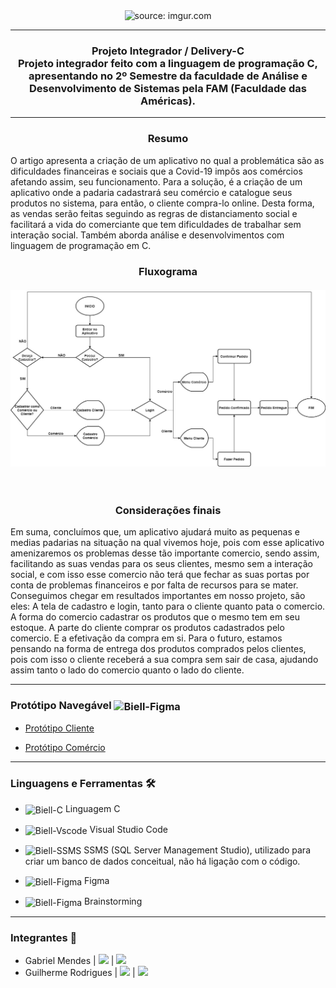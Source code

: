 <div align = "center">
  <img width="750px" src="https://i.imgur.com/n4wIC4d.jpg" title="source: imgur.com"/>
  <hr>
  <h3>
  <p><b>Projeto Integrador / Delivery-C</b></br>
  Projeto integrador feito com a linguagem de programação C, apresentando no 2º Semestre da faculdade de Análise e Desenvolvimento de Sistemas pela FAM (Faculdade das Américas).
  </p>
  </div>
<hr>
<div>
  <h3><b><center>Resumo</b></h3>
  <p>O artigo apresenta a criação de um aplicativo no qual a problemática são as dificuldades financeiras e sociais que a Covid-19 impôs aos comércios afetando assim, seu funcionamento. Para a solução, é a criação de um aplicativo onde a padaria cadastrará seu comércio e catalogue seus produtos no sistema, para então, o cliente compra-lo online. Desta forma, as vendas serão feitas seguindo as regras de distanciamento social e facilitará a vida do comerciante que tem dificuldades de trabalhar sem interação social. Também aborda análise e desenvolvimentos com linguagem de programação em C.</p>
  </div>
<div align = "center">
  <p><b><h3>Fluxograma</b>
  <br><br>
  <img width="750px" src="https://github.com/Biellms/ProjetoIntegrador-DeliveryC/blob/main/Documentação/Fluxograma%20P.I.jpg"/>
  </div>
<div>
  </div>
</br>
<div>
  <h3><b><center>Considerações finais</b></h3>
  <p>Em suma, concluímos que, um aplicativo ajudará muito as pequenas e medias padarias na situação na qual vivemos hoje, pois com esse aplicativo amenizaremos os problemas desse tão importante comercio, sendo assim, facilitando as suas vendas para os seus clientes, mesmo sem a interação social, e com isso esse comercio não terá que fechar as suas portas por conta de problemas financeiros e por falta de recursos para se mater. Conseguimos chegar em resultados importantes em nosso projeto, são eles: A tela de cadastro e login, tanto para o cliente quanto pata o comercio. A forma do comercio cadastrar os produtos que o mesmo tem em seu estoque. A parte do cliente comprar os produtos cadastrados pelo comercio. E a efetivação da compra em si. Para o futuro, estamos pensando na forma de entrega dos produtos comprados pelos clientes, pois com isso o cliente receberá a sua compra sem sair de casa, ajudando assim tanto o lado do comercio quanto o lado do cliente.
</p>
  </div>
<hr>

### **Protótipo Navegável** <img align="center" alt="Biell-Figma" height="25" width="35" src="https://cdn.jsdelivr.net/gh/devicons/devicon/icons/figma/figma-original.svg"/>

- <a href="https://www.figma.com/proto/mWN4i7eqHWmI02T7pFGEC4/PADOC%40-TOP-cliente?node-id=422%3A835&scaling=scale-down&page-id=0%3A1" target="_blank"><p target="_blank">Protótipo Cliente</a>
- <a href="https://www.figma.com/proto/joR9dtuyvvFFLP75K7UfW7/PADOC%40-TOP-funcionario?scaling=scale-down&page-id=0%3A1&node-id=1426%3A0" target="_blank"><p target="_blank">Protótipo Comércio</a>
<hr>

### **Linguagens e Ferramentas** 🛠
- <img align="center" alt="Biell-C" height="25" width="35" src="https://cdn.jsdelivr.net/gh/devicons/devicon/icons/c/c-original.svg"/> Linguagem C 
- <img align="center" alt="Biell-Vscode" height="25" width="35" src="https://cdn.jsdelivr.net/gh/devicons/devicon/icons/vscode/vscode-original.svg"/> Visual Studio Code
- <img align="center" alt="Biell-SSMS" height="25" width="35" src="https://cdn.jsdelivr.net/gh/devicons/devicon/icons/microsoftsqlserver/microsoftsqlserver-plain.svg"/> SSMS (SQL Server Management Studio), utilizado para criar um banco de dados conceitual, não há ligação com o código.
- <img align="center" alt="Biell-Figma" height="25" width="35" src="https://cdn.jsdelivr.net/gh/devicons/devicon/icons/figma/figma-original.svg"/> Figma

- <img align="center" alt="Biell-Figma" height="25" width="35" src="https://i.imgur.com/JhA0enO.png"/> Brainstorming

<hr>

### **Integrantes** 🤖

- Gabriel Mendes |  <a href="https://www.linkedin.com/in/gabriel-mendes-0706ab1b8" target="_blank"><img src="https://img.shields.io/badge/-Linkedin-blue" target="_blank"></a> |  <a href="https://github.com/Biellms" target="_blank"><img src="https://img.shields.io/badge/-Github-gray" target="_blank"></a> 
- Guilherme Rodrigues |  <a href="https://www.linkedin.com/in/guilhermedev/" target="_blank"><img src="https://img.shields.io/badge/-Linkedin-blue" target="_blank"></a> |  <a href="https://github.com/GuilhermeRodriguesSantos?tab=repositories" target="_blank"><img src="https://img.shields.io/badge/-Github-gray" target="_blank"></a> 

<br>
